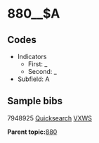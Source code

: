 # 880\_\_$A

## Codes

-   Indicators
    -   First: \_
    -   Second: \_
-   Subfield: A

## Sample bibs

7948925 [Quicksearch](https://search.library.yale.edu/catalog/7948925) [VXWS](http://prodorbis.library.yale.edu:7014/vxws/GetHoldingsService?bibId=7948925)

**Parent topic:**[880](../../tags/880/880.md)

